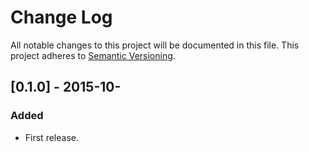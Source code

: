 # Change Log

All notable changes to this project will be documented in this file.
This project adheres to [Semantic Versioning](http://semver.org/).

## [0.1.0] - 2015-10-
### Added
- First release.